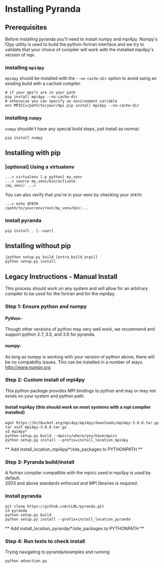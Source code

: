 # Installing Pyranda

## Prerequisites
Before installing pyranda you'll need to install numpy and mpi4py. Numpy's f2py utility
is used to build the python-fortran interface and we try to validate that your choice of
compiler will work with the installed mpi4py's version of mpi.

### installing `mpi4py`
`mpi4py` should be installed with the `--no-cache-dir` option to avoid using an
existing build with a cached compiler.

```
# if your mpi*s are in your path
pip install mpi4py --no-cache-dir
# otherwise you can specify an environment variable
env MPICC=/path/to/your/mpi pip install mpi4py --no-cache-dir
```

### installing `numpy`
`numpy` shouldn't have any special build steps, just install as normal:

```
pip install numpy
```

## Installing with pip

### [optional] Using a virtualenv

```
...> virtualenv [-p python] my_venv
...> source my_venv/bin/activate
(my_venv) ...>
```

You can also verify that you're in your venv by checking your `$PATH`:

```
...> echo $PATH
/path/to/your/env/root/my_venv/bin:...
```

### install pyranda

```
pip install . [--user]
```

## Installing without pip

```
[python setup.py build [extra_build_args]]
python setup.py install
```


## Legacy Instructions - Manual Install
This process should work on any system and will allow for an arbitrary compiler to be used for 
the fortran and for the mpi4py.

### Step 1: Ensure python and numpy
#### Python-
Though other versions of python may very well work, we recommend and support
python 2.7, 3.5, and 3.6 for pyranda.
#### numpy-
As long as numpy is working with your version of python above, there will be no
compability issues.  This can be installed in a number of ways. http://www.numpy.org

### Step 2: Custom install of mpi4py
This python package provides MPI bindings to python and may or may not exists on your system
and python path.
#### Install mpi4py (this should work on most systems with a mpi compiler installed)
```
wget https://bitbucket.org/mpi4py/mpi4py/downloads/mpi4py-3.0.0.tar.gz
tar xvzf mpi4py-3.0.0.tar.gz
cd mpi4py*
python setup.py build --mpicc=/where/you/have/mpicc
python setup.py install --prefix=install_location_mpi4py
```

** Add install_location_mpi4py/*/site_packages to PYTHONPATH **

### Step 3: Pyranda build/install
A fortran compiler compatible with the mpicc used in mpi4py is used by default.  
2003 and above standards enforced and MPI libraries is required.
### Install pyranda
```
git clone https://github.com/LLNL/pyranda.git
cd pyranda
python setup.py build
python setup.py install --prefix=install_location_pyranda
```

** Add install_location_pyranda/*/site_packages to PYTHONPATH **

### Step 4: Run tests to check install
Trying navigating to pyranda/examples and running
```
python advection.py
```

